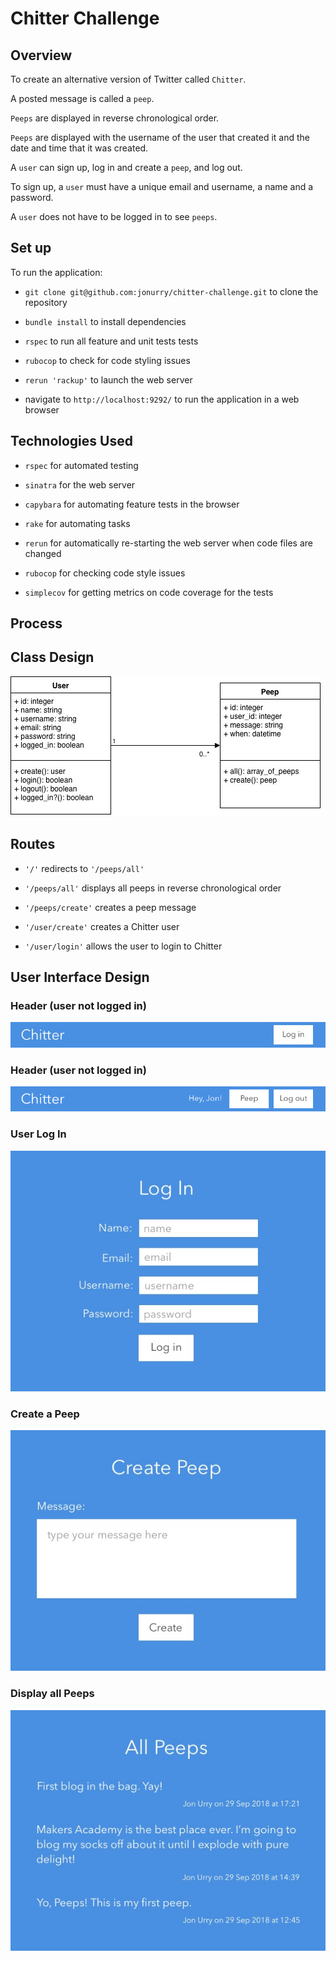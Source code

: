 # Chitter Challenge

## Overview

To create an alternative version of Twitter called `Chitter`.

A posted message is called a `peep`.

`Peeps` are displayed in reverse chronological order.

`Peeps` are displayed with the username of the user that created it and the date and time that it was created.

A `user` can sign up, log in and create a `peep`, and log out.

To sign up, a `user` must have a unique email and username, a name and a password.

A `user` does not have to be logged in to see `peeps`.

## Set up

To run the application:

- `git clone git@github.com:jonurry/chitter-challenge.git` to clone the repository

- `bundle install` to install dependencies

- `rspec` to run all feature and unit tests tests

- `rubocop` to check for code styling issues

- `rerun 'rackup'` to launch the web server

- navigate to `http://localhost:9292/` to run the application in a web browser

## Technologies Used

- `rspec` for automated testing

- `sinatra` for the web server

- `capybara` for automating feature tests in the browser

- `rake` for automating tasks

- `rerun` for automatically re-starting the web server when code files are changed

- `rubocop` for checking code style issues

- `simplecov` for getting metrics on code coverage for the tests

## Process

## Class Design

![Chitter UML Class Diagram](docs/chitter-class-diagram.jpg)

## Routes

- `'/'` redirects to `'/peeps/all'`

- `'/peeps/all'` displays all peeps in reverse chronological order

- `'/peeps/create'` creates a peep message

- `'/user/create'` creates a Chitter user

- `'/user/login'` allows the user to login to Chitter

## User Interface Design

### Header (user not logged in)

![Header when user is logged out](docs/header-logged-out.jpg)

### Header (user not logged in)

![Header when user is logged in](docs/header-logged-in.png)

### User Log In

![Log in](docs/log-in.jpg)

### Create a Peep

![Create a peep](docs/create-peep.jpg)

### Display all Peeps

![Display all peeps](docs/display-peeps.jpg)
